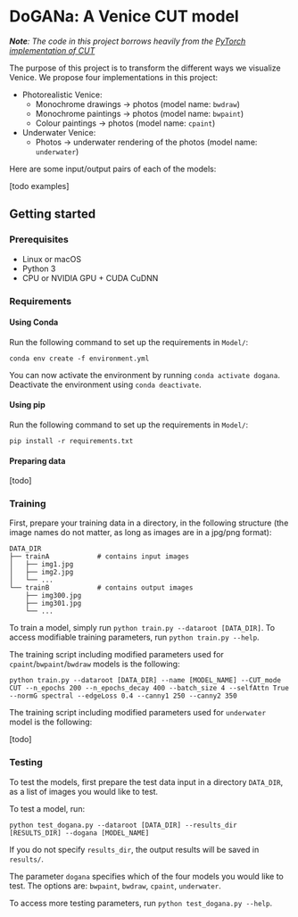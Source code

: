 # DoGANa: A Venice CUT model

***Note**: The code in this project borrows heavily from the [PyTorch implementation of CUT](https://github.com/taesungp/contrastive-unpaired-translation)*

The purpose of this project is to transform the different ways we visualize Venice. We propose four implementations in this project:

- Photorealistic Venice:
  - Monochrome drawings $\rightarrow$ photos (model name: `bwdraw`)
  - Monochrome paintings $\rightarrow$ photos (model name: `bwpaint`)
  - Colour paintings $\rightarrow$ photos (model name: `cpaint`)
- Underwater Venice:
  - Photos $\rightarrow$ underwater rendering of the photos (model name: `underwater`)

Here are some input/output pairs of each of the models:
  
[todo examples]
  
## Getting started

### Prerequisites

- Linux or macOS
- Python 3
- CPU or NVIDIA GPU + CUDA CuDNN

### Requirements

#### Using Conda

Run the following command to set up the requirements in `Model/`:

```
conda env create -f environment.yml
```

You can now activate the environment by running `conda activate dogana`. Deactivate the environment using `conda deactivate`.

#### Using pip

Run the following command to set up the requirements in `Model/`:

```
pip install -r requirements.txt
```

#### Preparing data

[todo]

### Training

First, prepare your training data in a directory, in the following structure (the image names do not matter, as long as images are in a jpg/png format):

```
DATA_DIR
├── trainA            # contains input images
│   ├── img1.jpg 
│   ├── img2.jpg 
│   └── ...
└── trainB            # contains output images
    ├── img300.jpg 
    ├── img301.jpg 
    └── ...
```

To train a model, simply run `python train.py --dataroot [DATA_DIR]`. To access modifiable training parameters, run `python train.py --help`.

The training script including modified parameters used for `cpaint`/`bwpaint`/`bwdraw` models is the following:

```
python train.py --dataroot [DATA_DIR] --name [MODEL_NAME] --CUT_mode CUT --n_epochs 200 --n_epochs_decay 400 --batch_size 4 --selfAttn True --normG spectral --edgeLoss 0.4 --canny1 250 --canny2 350
```

The training script including modified parameters used for `underwater` model is the following:

[todo]

### Testing

To test the models, first prepare the test data input in a directory `DATA_DIR`, as a list of images you would like to test.

To test a model, run:

```
python test_dogana.py --dataroot [DATA_DIR] --results_dir [RESULTS_DIR] --dogana [MODEL_NAME]
```

If you do not specify `results_dir`, the output results will be saved in `results/`.

The parameter `dogana` specifies which of the four models you would like to test. The options are: `bwpaint`, `bwdraw`, `cpaint`, `underwater`.

To access more testing parameters, run `python test_dogana.py --help`.

